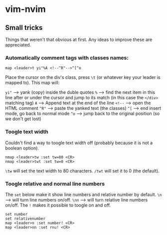 # vim-nvim

## Small tricks
Things that weren't that obvious at first. Any ideas to improve these are appreciated.

### Automatically comment </div> tags with classes names:

`map <leader>t yi"%A <!--^R"-->^[^o`

Place the cursor on the div's class, press `\t` (or whatever key your leader is mapped to).
This map will:

`yi"` --> yank (copy) inside the duble quotes
`%`   --> find the next item in this line after or under the cursor and jump to its match (in this case the `</div>` matching tag)
`A`   --> Append text at the end of the line
`<!--` --> open the HTML comment
`^R"`  --> paste the yanked text (the classes)
`^[`   --> end insert mode, go back to normal mode
`^o`   --> jump back to the original position (so we don't get lost)

### Toogle text width
Couldn't find a way to toogle text width off (probably because it is not a boolean option).

```
nmap <leader>tw :set tw=80 <CR>
nmap <leader>twt :set tw=0 <CR>
```
`\tw` will set the text width to 80 characters.
`/twt` will set it to 0 (the default).

### Toogle relative and normal line numbers
The `set` below make it show line numbers and relative number by default.
`\n`  --> will turn line numbers on/off.
`\nn` --> will turn relative line numbers on/off.
The `!` makes it possible to toogle on and off.

```
set number 
set relativenumber 
map <leader>n :set number! <CR>
map <leader>nn :set rnu! <CR>
```
